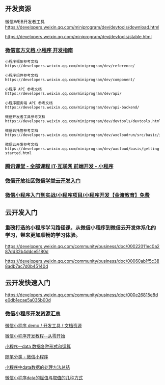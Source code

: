 ## 开发资源

微信WEB开发者工具
https://developers.weixin.qq.com/miniprogram/dev/devtools/download.html

https://developers.weixin.qq.com/miniprogram/dev/devtools/stable.html


### [微信官方文档 小程序 开发指南](https://developers.weixin.qq.com/miniprogram/dev/framework/)  

```
小程序框架参考文档 https://developers.weixin.qq.com/miniprogram/dev/reference/

小程序组件参考文档 https://developers.weixin.qq.com/miniprogram/dev/component/

小程序 API 参考文档 https://developers.weixin.qq.com/miniprogram/dev/api/

小程序服务端 API 参考文档 https://developers.weixin.qq.com/miniprogram/dev/api-backend/

微信开发者工具参考文档 https://developers.weixin.qq.com/miniprogram/dev/devtools/devtools.html

微信云托管参考文档 https://developers.weixin.qq.com/miniprogram/dev/wxcloudrun/src/basic/intro.html

微信云开发参考文档 https://developers.weixin.qq.com/miniprogram/dev/wxcloud/basis/getting-started.html

```

### [腾讯课堂 - 全部课程    IT·互联网    前端开发  - 小程序](https://ke.qq.com/course/list?mt=1001&st=2004&tt=3411)


### [微信开放社区微信学堂云开发入门](https://developers.weixin.qq.com/community/business/doc/00022011ec0a287dd32b4ddce5180d)


### [微信小程序入门到实战/小程序项目/小程序开发【金渡教育】免费](https://ke.qq.com/course/3413847?taid=11308958131427159)

## 云开发入门

### 重磅打造的小程序学习路径课，从微信小程序到微信云开发体系化的学习，带来更加顺畅的学习体验。

https://developers.weixin.qq.com/community/business/doc/00022011ec0a287dd32b4ddce5180d

https://developers.weixin.qq.com/community/business/doc/00060ab1f5c388adb7ac7d0b45140d

## 云开发快速入门

https://developers.weixin.qq.com/community/business/doc/000e26815e8de0db1ecae5a035b00d


### [微信小程序开发资源汇总](https://github.com/justjavac/awesome-wechat-weapp)  

[微信小程序 demo / 开发工具 / 文档资源](https://github.com/xwartz/wechat-app-demo)  

[微信小程序开发教程--从零开始](https://www.jianshu.com/p/aaef5ceb3936)  

[小程序--data 数据各种形式和运算](https://www.cnblogs.com/bellagao/p/6296031.html)  

[随笔分类 - 微信小程序](https://www.cnblogs.com/bellagao/category/939272.html)  

[小程序中data数据的处理方法总结](https://www.cnblogs.com/chbyl/p/9808046.html)  

[微信小程序data的赋值与取值的几种方式](http://www.jisuapp.cn/news/5008.html)






